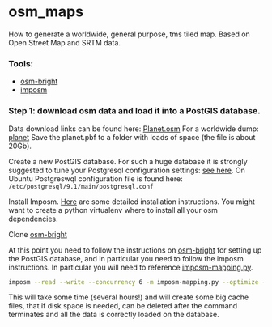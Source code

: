 osm_maps
========

How to generate a worldwide, general purpose, tms tiled map. Based on Open Street Map and SRTM data. 

### Tools:
* [osm-bright](https://github.com/mapbox/osm-bright)
* [imposm](http://imposm.org/docs/imposm/latest/)

### Step 1: download osm data and load it into a PostGIS database.

Data download links can be found here: [Planet.osm](http://wiki.openstreetmap.org/wiki/Planet.osm)
For a worldwide dump: [planet](ftp://ftp.spline.de/pub/openstreetmap/pbf/)
Save the planet.pbf to a folder with loads of space (the file is about 20Gb).

Create a new PostGIS database. For such a huge database it is strongly 
suggested to tune your Postgresql configuration settings: [see here](http://wiki.postgresql.org/wiki/Tuning_Your_PostgreSQL_Server). On Ubuntu Postgreswql configuration file is found here: `/etc/postgresql/9.1/main/postgresql.conf`

Install Imposm. [Here](http://imposm.org/docs/imposm/latest/install.html) are 
some detailed installation instructions. You might want to create a python 
virtualenv where to install all your osm dependencies.

Clone [osm-bright](https://github.com/mapbox/osm-bright)

At this point you need to follow the instructions on 
[osm-bright](https://github.com/mapbox/osm-bright) for setting up the PostGIS 
database, and in particular you need to follow the imposm instructions. In particular you will need to reference [imposm-mapping.py](https://github.com/mapbox/osm-bright/blob/master/imposm-mapping.py).

```sh
imposm --read --write --concurrency 6 -m imposm-mapping.py --optimize --deploy-production-tables --connection postgis://<postgres_user>:<postgres_password>@localhost/<postgis_database> ~/Downloads/osm/planet-130102.osm.pbf
```
This will take some time (several hours!) and will create some big cache files, 
that if disk space is needed, can be deleted after the command terminates and 
all the data is correctly loaded on the database.








